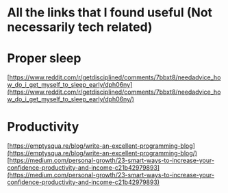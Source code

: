 # All the links that I found useful (Not necessarily tech related)

# Proper sleep
[https://www.reddit.com/r/getdisciplined/comments/7bbxt8/needadvice_how_do_i_get_myself_to_sleep_early/dph06ny](https://www.reddit.com/r/getdisciplined/comments/7bbxt8/needadvice_how_do_i_get_myself_to_sleep_early/dph06ny/)

# Productivity
[https://emptysqua.re/blog/write-an-excellent-programming-blog](https://emptysqua.re/blog/write-an-excellent-programming-blog/)
[https://medium.com/personal-growth/23-smart-ways-to-increase-your-confidence-productivity-and-income-c21b42979893](https://medium.com/personal-growth/23-smart-ways-to-increase-your-confidence-productivity-and-income-c21b42979893)
